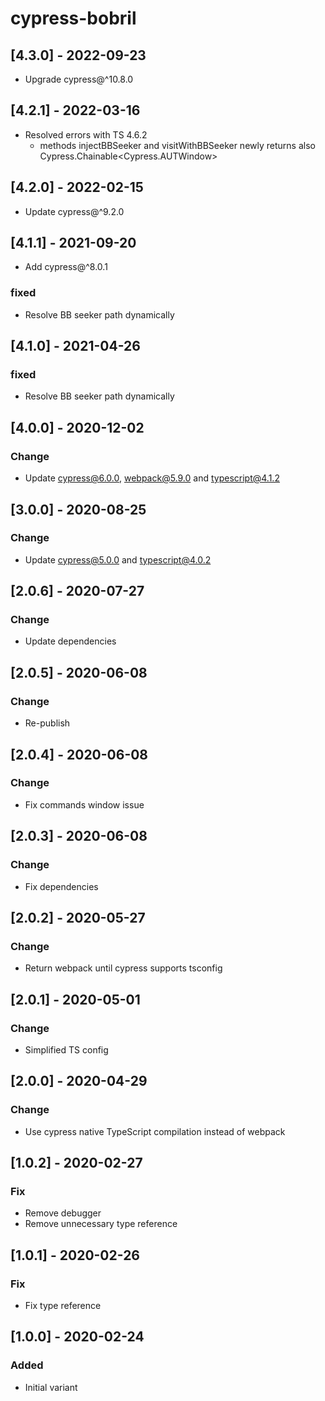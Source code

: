 # cypress-bobril

## [4.3.0] - 2022-09-23

-   Upgrade cypress@^10.8.0

## [4.2.1] - 2022-03-16

-   Resolved errors with TS 4.6.2
    -   methods injectBBSeeker and visitWithBBSeeker newly returns also Cypress.Chainable<Cypress.AUTWindow>

## [4.2.0] - 2022-02-15

-   Update cypress@^9.2.0

## [4.1.1] - 2021-09-20

-   Add cypress@^8.0.1

### fixed

-   Resolve BB seeker path dynamically

## [4.1.0] - 2021-04-26

### fixed

-   Resolve BB seeker path dynamically

## [4.0.0] - 2020-12-02

### Change

-   Update cypress@6.0.0, webpack@5.9.0 and typescript@4.1.2

## [3.0.0] - 2020-08-25

### Change

-   Update cypress@5.0.0 and typescript@4.0.2

## [2.0.6] - 2020-07-27

### Change

-   Update dependencies

## [2.0.5] - 2020-06-08

### Change

-   Re-publish

## [2.0.4] - 2020-06-08

### Change

-   Fix commands window issue

## [2.0.3] - 2020-06-08

### Change

-   Fix dependencies

## [2.0.2] - 2020-05-27

### Change

-   Return webpack until cypress supports tsconfig

## [2.0.1] - 2020-05-01

### Change

-   Simplified TS config

## [2.0.0] - 2020-04-29

### Change

-   Use cypress native TypeScript compilation instead of webpack

## [1.0.2] - 2020-02-27

### Fix

-   Remove debugger
-   Remove unnecessary type reference

## [1.0.1] - 2020-02-26

### Fix

-   Fix type reference

## [1.0.0] - 2020-02-24

### Added

-   Initial variant

